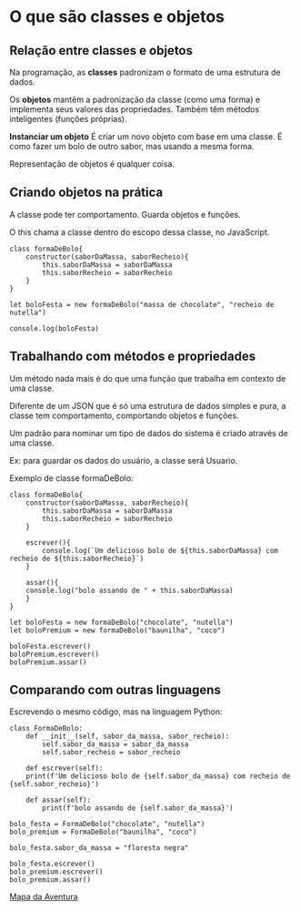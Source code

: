 
# O que são classes e objetos

## Relação entre classes e objetos

Na programação, as **classes** padronizam o formato de uma estrutura de dados.

Os **objetos** mantêm a padronização da classe (como uma forma) e implementa seus valores das propriedades.
Também têm métodos inteligentes (funções próprias).

**Instanciar um objeto**
É criar um novo objeto com base em uma classe. 
É como fazer um bolo de outro sabor, mas usando a mesma forma.

Representação de objetos é qualquer coisa. 

## Criando objetos na prática

A classe pode ter comportamento.
Guarda objetos e funções. 

O this chama a classe dentro do escopo dessa classe, no JavaScript.

    class formaDeBolo{
        constructor(saborDaMassa, saborRecheio){
            this.saborDaMassa = saborDaMassa
            this.saborRecheio = saborRecheio
        }
    }

    let boloFesta = new formaDeBolo("massa de chocolate", "recheio de nutella")

    console.log(boloFesta)

## Trabalhando com métodos e propriedades

Um método nada mais é do que uma função que trabalha em contexto de uma classe. 

Diferente de um JSON que é só uma estrutura de dados simples e pura, a classe tem comportamento, comportando objetos e funções.

Um padrão para nominar um tipo de dados do sistema é criado através de uma classe. 

Ex: para guardar os dados do usuário, a classe será Usuario.

Exemplo de classe formaDeBolo:

    class formaDeBolo{
        constructor(saborDaMassa, saborRecheio){
            this.saborDaMassa = saborDaMassa
            this.saborRecheio = saborRecheio
        }
        
        escrever(){
        	console.log(`Um delicioso bolo de ${this.saborDaMassa} com recheio de ${this.saborRecheio}`)
        }
        
        assar(){
        console.log("bolo assando de " + this.saborDaMassa)
        }
    }

    let boloFesta = new formaDeBolo("chocolate", "nutella")
    let boloPremium = new formaDeBolo("baunilha", "coco")

    boloFesta.escrever()
    boloPremium.escrever()
    boloPremium.assar()


## Comparando com outras linguagens

Escrevendo o mesmo código, mas na linguagem Python:

    class FormaDeBolo:
        def __init__(self, sabor_da_massa, sabor_recheio):
            self.sabor_da_massa = sabor_da_massa
            self.sabor_recheio = sabor_recheio

        def escrever(self):
        print(f'Um delicioso bolo de {self.sabor_da_massa} com recheio de {self.sabor_recheio}')

        def assar(self):
            print(f'bolo assando de {self.sabor_da_massa}')

    bolo_festa = FormaDeBolo("chocolate", "nutella")
    bolo_premium = FormaDeBolo("baunilha", "coco")

    bolo_festa.sabor_da_massa = "floresta negra"

    bolo_festa.escrever()
    bolo_premium.escrever()
    bolo_premium.assar()


[Mapa da Aventura](https://helpful-jump-17b.notion.site/Trabalhando-com-Objetos-5cd5de91c7794142948140819ae4b9cc)

